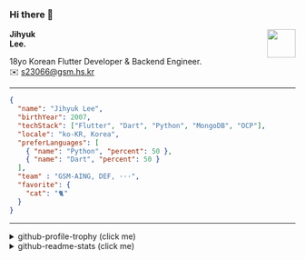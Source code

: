 ### Hi there 👋
<img src="https://github.githubassets.com/images/mona-loading-default.gif" width="50px" align="right">
</a>

**Jihyuk\
Lee.**

18yo Korean Flutter Developer & Backend Engineer.\
✉️ <s23066@gsm.hs.kr>

---

```json
{
  "name": "Jihyuk Lee",
  "birthYear": 2007,
  "techStack": ["Flutter", "Dart", "Python", "MongoDB", "OCP"],
  "locale": "ko-KR, Korea",
  "preferLanguages": [
    { "name": "Python", "percent": 50 },
    { "name": "Dart", "percent": 50 }
  ],
  "team" : "GSM-AING, DEF, ···",
  "favorite": {
    "cat": "🐈"
  }
}
```
---
<details>
  <summary>github-profile-trophy (click me)</summary>
  
![](https://github-profile-trophy.vercel.app/?username=withJihyuk&row=1&column=8&theme=nord)
  
</details>
<details>
  <summary>github-readme-stats (click me)</summary>
  
<!--START_SECTION:waka-->
![Lines of code](https://img.shields.io/badge/%EC%A0%80%EB%8A%94%20%EC%97%AC%ED%83%9C%EA%B9%8C%EC%A7%80%20-429.8%20thousand%20%EC%A4%84%EC%9D%98%20%EC%BD%94%EB%93%9C%EB%A5%BC%20%EC%9E%91%EC%84%B1%ED%96%88%EC%96%B4%EC%9A%94.-blue)

**저는 저녁형 인간이에요. 🦉** 

```text
🌞 아침                     263 commits         ████░░░░░░░░░░░░░░░░░░░░░   15.72 % 
🌆 낮　                     563 commits         ████████░░░░░░░░░░░░░░░░░   33.65 % 
🌃 저녁                     619 commits         █████████░░░░░░░░░░░░░░░░   37.00 % 
🌙 밤　                     228 commits         ███░░░░░░░░░░░░░░░░░░░░░░   13.63 % 
```


📊 **저는 이번주를 이렇게 시간을 보냈어요.** 

```text
🕑︎ Timezone: Asia/Seoul

💬 프로그래밍 언어들: 
Dart                     2 hrs 13 mins       ████████████░░░░░░░░░░░░░   49.77 % 
Kotlin                   1 hr 11 mins        ███████░░░░░░░░░░░░░░░░░░   26.62 % 
Java                     27 mins             ███░░░░░░░░░░░░░░░░░░░░░░   10.12 % 
YAML                     12 mins             █░░░░░░░░░░░░░░░░░░░░░░░░   04.69 % 
GitIgnore file           10 mins             █░░░░░░░░░░░░░░░░░░░░░░░░   03.89 % 

🔥 에디터들: 
VS Code                  2 hrs 26 mins       ██████████████░░░░░░░░░░░   54.57 % 
Android Studio           2 hrs 2 mins        ███████████░░░░░░░░░░░░░░   45.43 % 

💻 운영 체제들: 
Mac                      4 hrs 29 mins       █████████████████████████   100.00 % 
```


 Last Updated on 10/11/2024 18:44:28 UTC
<!--END_SECTION:waka-->

</details>

</div>

